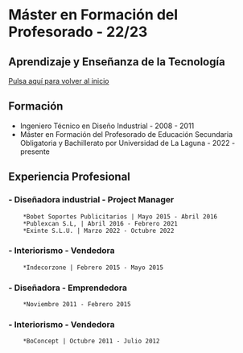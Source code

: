 # Máster en Formación del Profesorado - 22/23
## Aprendizaje y Enseñanza de la Tecnología 

[Pulsa aquí para volver al inicio](README.md)  

## Formación 

- Ingeniero Técnico en Diseño Industrial - 2008 - 2011
- Máster en Formación del Profesorado de Educación Secundaria Obligatoria y Bachillerato por Universidad de La Laguna - 2022 - presente



## Experiencia Profesional

### - Diseñadora industrial - Project Manager 
        *Bobet Soportes Publicitarios | Mayo 2015 - Abril 2016
        *Publexcan S.L, | Abril 2016 - Febrero 2021
        *Exinte S.L.U. | Marzo 2022 - Octubre 2022
### - Interiorismo - Vendedora
        *Indecorzone | Febrero 2015 - Mayo 2015
### - Diseñadora - Emprendedora
        *Noviembre 2011 - Febrero 2015
### - Interiorismo - Vendedora
        *BoConcept | Octubre 2011 - Julio 2012 
